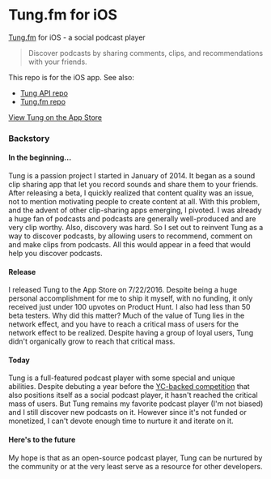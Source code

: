 # Tung.fm for iOS
[Tung.fm](https://tung.fm) for iOS - a social podcast player

> Discover podcasts by sharing comments, clips, and recommendations with your friends.

This repo is for the iOS app. See also:
- [Tung API repo](https://github.com/inorganik/Tung-API)
- [Tung.fm repo](https://github.com/inorganik/tung.fm)

[View Tung on the App Store](https://itunes.apple.com/us/app/tung.fm/id932939338)

### Backstory

#### In the beginning...
Tung is a passion project I started in January of 2014. It began as a sound clip sharing app that let you record sounds and share them to your friends. After releasing a beta, I quickly realized that content quality was an issue, not to mention motivating people to create content at all. With this problem, and the advent of other clip-sharing apps emerging, I pivoted. I was already a huge fan of podcasts and podcasts are generally well-produced and are very clip worthy. Also, discovery was hard. So I set out to reinvent Tung as a way to discover podcasts, by allowing users to recommend, comment on and make clips from podcasts. All this would appear in a feed that would help you discover podcasts.

#### Release 
I released Tung to the App Store on 7/22/2016. Despite being a huge personal accomplishment for me to ship it myself, with no funding, it only received just under 100 upvotes on Product Hunt. I also had less than 50 beta testers. Why did this matter? Much of the value of Tung lies in the network effect, and you have to reach a critical mass of users for the network effect to be realized. Despite having a group of loyal users, Tung didn't organically grow to reach that critical mass.

#### Today
Tung is a full-featured podcast player with some special and unique abilities. Despite debuting a year before the [YC-backed competition](https://breaker.audio/) that also positions itself as a social podcast player, it hasn't reached the critical mass of users. But Tung remains my favorite podcast player (I'm not biased) and I still discover new podcasts on it. However since it's not funded or monetized, I can't devote enough time to nurture it and iterate on it.

#### Here's to the future
My hope is that as an open-source podcast player, Tung can be nurtured by the community or at the very least serve as a resource for other developers.
